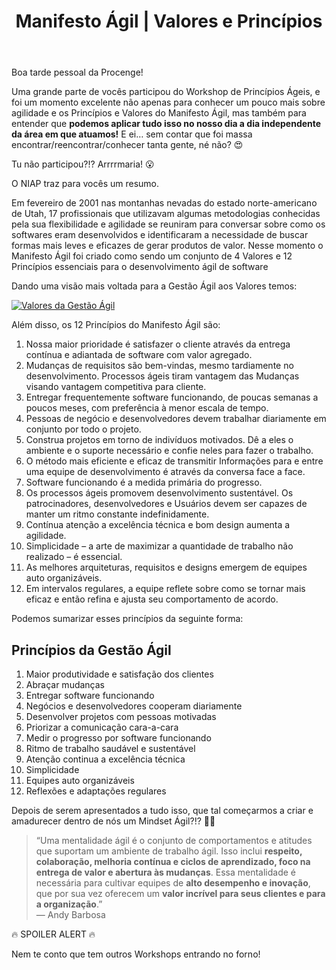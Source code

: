 ﻿---
layout: post
title: "Manifesto Ágil | Valores e Princípios"
category:  Blog
banner: people-holding-creative-ideas-icons.svg
alt: "Pessoas segurando ícones de ídeas criativas"
legend: 'Freepik'
---

Boa tarde pessoal da Procenge!

Uma grande parte de vocês participou do Workshop de Princípios Ágeis, e foi um momento excelente não apenas para conhecer um pouco mais sobre agilidade e os Princípios e Valores do Manifesto Ágil, mas também para entender que **podemos aplicar tudo isso no nosso dia a dia independente da área em que atuamos!** E ei… sem contar que foi massa encontrar/reencontrar/conhecer tanta gente, né não? 😍

Tu não participou?!? Arrrrmaria! 😮

O NIAP traz para vocês um resumo.

Em fevereiro de 2001 nas montanhas nevadas do estado norte-americano de Utah, 17 profissionais que utilizavam algumas metodologias conhecidas pela sua flexibilidade e agilidade  se reuniram para conversar sobre como os softwares eram desenvolvidos e identificaram a necessidade de buscar formas mais leves e eficazes de gerar produtos de valor. Nesse momento o Manifesto Ágil foi criado como sendo um conjunto de 4 Valores e 12 Princípios essenciais para o desenvolvimento ágil de software

Dando uma visão mais voltada para a Gestão Ágil aos Valores temos:

[![Valores da Gestão Ágil]({{site.url}}/img/posts/visao-mais-voltada-para-a-gestao-agil-aos-valores.svg "Valores da Gestão Ágil")]({{site.url}}/img/posts/visao-mais-voltada-para-a-gestao-agil-aos-valores.svg "Valores da Gestão Ágil")

Além disso, os 12 Princípios do Manifesto Ágil são:

1. Nossa maior prioridade é satisfazer o cliente através da entrega contínua e adiantada de software com valor agregado.
2. Mudanças de requisitos são bem-vindas, mesmo tardiamente no desenvolvimento. Processos ágeis tiram vantagem das Mudanças visando vantagem competitiva para cliente.
3. Entregar frequentemente software funcionando, de poucas semanas a poucos meses, com preferência à menor escala de tempo.
4. Pessoas de negócio e desenvolvedores devem trabalhar diariamente em conjunto por todo o projeto.
5. Construa projetos em torno de indivíduos motivados. Dê a eles o ambiente e o suporte necessário e confie neles para fazer o trabalho.
6. O método mais eficiente e eficaz de transmitir Informações para e entre uma equipe de desenvolvimento é através da conversa face a face.
7. Software funcionando é a medida primária do progresso.
8. Os processos ágeis promovem desenvolvimento sustentável. Os patrocinadores, desenvolvedores e Usuários devem ser capazes de manter um ritmo constante indefinidamente.
9. Contínua atenção a excelência técnica e bom design aumenta a agilidade.
10. Simplicidade – a arte de maximizar a quantidade de trabalho não realizado – é essencial.
11. As melhores arquiteturas, requisitos e designs emergem de equipes auto organizáveis.
12. Em intervalos regulares, a equipe reflete sobre como se tornar mais eficaz e então refina e ajusta seu comportamento de acordo.

Podemos sumarizar esses princípios da seguinte forma:

## Princípios da Gestão Ágil

1. Maior produtividade e satisfação dos clientes
2. Abraçar mudanças
3. Entregar software funcionando
4. Negócios e desenvolvedores cooperam diariamente
5. Desenvolver projetos com pessoas motivadas
6. Priorizar a comunicação cara-a-cara
7. Medir o progresso por software funcionando
8. Ritmo de trabalho saudável e sustentável
9. Atenção continua a excelência técnica
10. Simplicidade
11. Equipes auto organizáveis
12. Reflexões e adaptações regulares

Depois de serem apresentados a tudo isso, que tal começarmos a criar e amadurecer dentro de nós um Mindset Ágil?!? 💪😉

> “Uma mentalidade ágil é o conjunto de comportamentos e atitudes que suportam um ambiente de trabalho ágil. Isso inclui **respeito, colaboração, melhoria contínua e ciclos de aprendizado, foco na entrega de valor e abertura às mudanças**. Essa mentalidade é necessária para cultivar equipes de **alto desempenho e inovação**, que por sua vez oferecem um **valor incrível para seus clientes e para a organização**.”  
> &mdash; Andy Barbosa

🔥 SPOILER ALERT 🔥

Nem te conto que tem outros Workshops entrando no forno!
